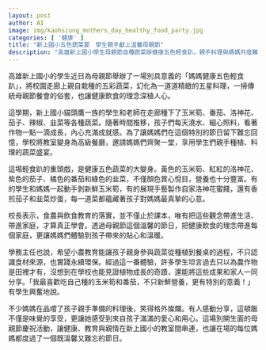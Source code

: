 ```yaml
---
layout: post
author: AI
image: img/kaohsiung_mothers_day_healthy_food_party.jpg
categories: [ '健康' ]
title: "新上國小五色蔬菜宴　學生親手獻上溫馨母親節"
description: "高雄新上國小學生母親節自種蔬菜辦健康五色輕食趴，親手料理與媽媽共度難忘佳節。教育融入生活，師生共同見證蔬菜成長，親情與健康飲食理念同步傳遞。"
---
```

高雄新上國小的學生近日為母親節舉辦了一場別具意義的「媽媽健康五色輕食趴」，將校園走廊上親自栽種的五彩蔬菜，幻化為一道道精緻的五星料理，一掃傳統母親節餐會的俗套，也讓健康飲食的理念深植人心。

這學期，新上國小貓頭鷹一族的學生和老師在走廊種下了玉米筍、番茄、洛神花、茄子、辣椒、韭菜等各種蔬菜。隨著時間推移，孩子們每天澆水、細心照料，看著作物一點一滴成長，內心充滿成就感。為了讓媽媽們在這個特別的節日留下難忘回憶，學校將教室變身為高級餐廳，邀請媽媽們齊聚一堂，享用學生們親手種植、料理的蔬菜盛宴。

這場輕食趴的重頭戲，是健康五色蔬菜的大變身。黃色的玉米筍、紅紅的洛神花、紫色的茄子、橘色的番茄和綠色的韭菜，不僅顏色賞心悅目，營養也十分豐富。有的學生和媽媽一起動手剝新鮮玉米筍，有的展現手藝製作自家洛神花蜜餞，還有香煎茄子和韭菜炒蛋，每一道菜都蘊藏著孩子對媽媽最真摯的心意。

校長表示，食農與飲食教育的落實，並不僅止於課本，唯有把這些觀念帶進生活、帶進家庭，才算真正學會。透過母親節這個溫馨的節日，把健康飲食的理念帶進每個家庭，更讓媽媽們體驗到孩子帶來的貼心和溫暖。

學務主任也說，希望小農教育能讓孩子親身參與蔬菜從種植到餐桌的過程，不只認識食材來源，也實踐永續環保。經過這一番體驗，許多學生坦言過去只以為農作物是田裡才有，沒想到在學校也能見證植物成長的奇蹟，還能將這些成果和家人一同分享。「我最喜歡吃自己種的玉米筍和番茄，不只新鮮營養，更有特別的意義！」有學生興奮地說。

不少媽媽在品嚐了孩子親手準備的料理後，笑得格外燦爛。有人感動分享，這頓飯不僅是味覺的享受，更讓她感受到來自孩子滿滿的愛心和用心。這場別開生面的母親節慶祝活動，讓健康、教育與親情在新上國小的教室間串連，也讓在場的每位媽媽都度過了一個既溫馨又難忘的節日。